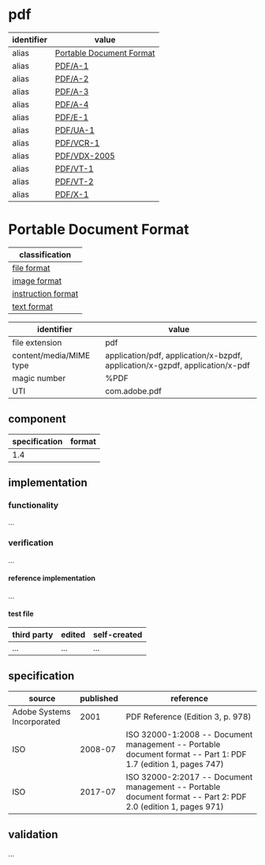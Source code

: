 # pdf

| identifier | value
| ---------- | -----
| alias      | [Portable Document Format](#portable-document-format)
| alias      | [PDF/A-1](pdfa.md)
| alias      | [PDF/A-2](pdfa.md)
| alias      | [PDF/A-3](pdfa.md)
| alias      | [PDF/A-4](pdfa.md)
| alias      | [PDF/E-1](pdfe.md)
| alias      | [PDF/UA-1](pdfua.md)
| alias      | [PDF/VCR-1](pdfvcr.md)
| alias      | [PDF/VDX-2005](pdfvdx.md)
| alias      | [PDF/VT-1](pdfvt.md)
| alias      | [PDF/VT-2](pdfvt.md)
| alias      | [PDF/X-1](pdfx.md)

# Portable Document Format
| classification
| --------------
| [file format](file.md)
| [image format](image.md)
| [instruction format](instruction.md)
| [text format](text.md)

| identifier              | value
| ----------------------- | -----
| file extension          | pdf
| content/media/MIME type | application/pdf, application/x-bzpdf, application/x-gzpdf, application/x-pdf
| magic number            | %PDF
| UTI                     | com.adobe.pdf

## component
| specification | format
| ------------- | ------
| 1.4           |

## implementation
### functionality
...
### verification
...
#### reference implementation
...
#### test file
| third party | edited | self-created
| ------------| ------ | ------------
| ...         | ...    | ...

## specification
| source                     | published | reference
| -------------------------- | --------- | ---------
| Adobe Systems Incorporated | 2001      | PDF Reference (Edition 3, p. 978)
| ISO                        | 2008-07   | ISO 32000-1:2008 -- Document management -- Portable document format -- Part 1: PDF 1.7 (edition 1, pages 747)
| ISO                        | 2017-07   | ISO 32000-2:2017 -- Document management -- Portable document format -- Part 2: PDF 2.0 (edition 1, pages 971)

## validation
...
